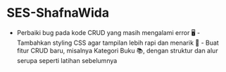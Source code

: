 # SES-ShafnaWida
- Perbaiki bug pada kode CRUD yang masih mengalami error 🖥 - Tambahkan styling CSS agar tampilan lebih rapi dan menarik 🎨 - Buat fitur CRUD baru, misalnya Kategori Buku 📚, dengan struktur dan alur serupa seperti latihan sebelumnya
